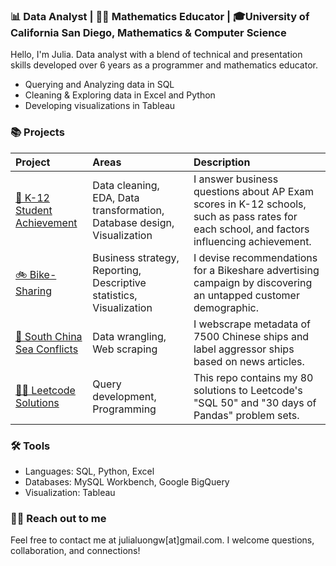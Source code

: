 ### 📊 Data Analyst | 👩‍🏫 Mathematics Educator | 🎓University of California San Diego, Mathematics & Computer Science 

Hello, I'm Julia. Data analyst with a blend of technical and presentation skills developed over 6 years as a programmer and mathematics educator.
- Querying and Analyzing data in SQL
- Cleaning & Exploring data in Excel and Python
- Developing visualizations in Tableau 

### 📚 Projects

| Project | Areas | Description |
| :--- | :--- | :--- |
| [🏫 K-12 Student Achievement](https://github.com/julialuongw/Student-AP-Data-Analysis) | Data cleaning, EDA, Data transformation, Database design, Visualization | I answer business questions about AP Exam scores in K-12 schools, such as pass rates for each school, and factors influencing achievement.|
| [🚲 Bike-Sharing](https://github.com/julialuongw/Descriptive-Analysis-on-Bike-Share-Data) | Business strategy, Reporting, Descriptive statistics, Visualization | I devise recommendations for a Bikeshare advertising campaign by discovering an untapped customer demographic. |
| [🚢 South China Sea Conflicts](https://github.com/julialuongw/South-China-Sea-Vessels-Data-Wrangling) | Data wrangling, Web scraping | I webscrape metadata of 7500 Chinese ships and label aggressor ships based on news articles. |
| [👩‍💻 Leetcode Solutions](https://github.com/julialuongw/Leetcode-SQL-Pandas-Problem-Sets) | Query development, Programming | This repo contains my 80 solutions to Leetcode's "SQL 50" and "30 days of Pandas" problem sets. |


### 🛠️ Tools
- Languages: SQL, Python, Excel
- Databases: MySQL Workbench, Google BigQuery
- Visualization: Tableau

### 👋🏻 Reach out to me

Feel free to contact me at julialuongw[at]gmail.com. I welcome questions, collaboration, and connections! 

<!--
**julialuongw/julialuongw** is a ✨ _special_ ✨ repository because its `README.md` (this file) appears on your GitHub profile.

Here are some ideas to get you started:

- 🔭 I’m currently working on ...
- 🌱 I’m currently learning ...
- 👯 I’m looking to collaborate on ...
- 🤔 I’m looking for help with ...
- 💬 Ask me about ...
- 📫 How to reach me: ...
- 😄 Pronouns: ...
- ⚡ Fun fact: ...
-->
